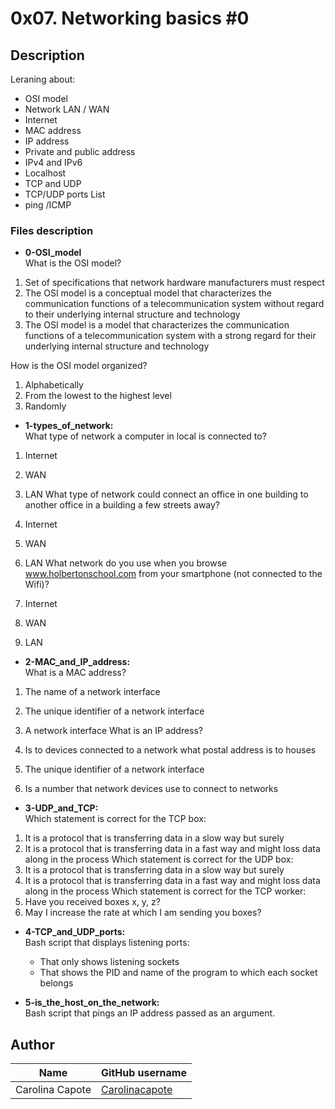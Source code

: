 # 0x07. Networking basics #0

## Description

Leraning about:
- OSI model
- Network LAN / WAN
- Internet
- MAC address
- IP address
- Private and public address
- IPv4 and IPv6
- Localhost
- TCP and UDP
- TCP/UDP ports List
- ping /ICMP

### Files description

- **0-OSI_model**  
What is the OSI model?

1. Set of specifications that network hardware manufacturers must respect
2. The OSI model is a conceptual model that characterizes the communication functions of a telecommunication system without regard to their underlying internal structure and technology
3. The OSI model is a model that characterizes the communication functions of a telecommunication system with a strong regard for their underlying internal structure and technology

How is the OSI model organized?

1. Alphabetically
2. From the lowest to the highest level
3. Randomly

- **1-types_of_network:**  
What type of network a computer in local is connected to?

1. Internet
2. WAN
3. LAN
What type of network could connect an office in one building to another office in a building a few streets away?

1. Internet
2. WAN
3. LAN
What network do you use when you browse www.holbertonschool.com from your smartphone (not connected to the Wifi)?

1. Internet
2. WAN
3. LAN

- **2-MAC_and_IP_address:**  
What is a MAC address?

1. The name of a network interface
2. The unique identifier of a network interface
3. A network interface
What is an IP address?

1. Is to devices connected to a network what postal address is to houses
2. The unique identifier of a network interface
3. Is a number that network devices use to connect to networks

- **3-UDP_and_TCP:**  
Which statement is correct for the TCP box:
1. It is a protocol that is transferring data in a slow way but surely
2. It is a protocol that is transferring data in a fast way and might loss data along in the process
Which statement is correct for the UDP box:
1. It is a protocol that is transferring data in a slow way but surely
2. It is a protocol that is transferring data in a fast way and might loss data along in the process
Which statement is correct for the TCP worker:
1. Have you received boxes x, y, z?
2. May I increase the rate at which I am sending you boxes?

- **4-TCP_and_UDP_ports:**  
Bash script that displays listening ports:
  - That only shows listening sockets
  - That shows the PID and name of the program to which each socket belongs

- **5-is_the_host_on_the_network:**  
Bash script that pings an IP address passed as an argument.

## Author

| Name | GitHub username |
| ------ | ------ |
| Carolina Capote | [Carolinacapote](https://github.com/Carolinacapote) |

